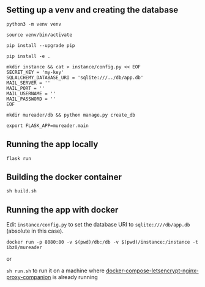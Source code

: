 ## Setting up a venv and creating the database

`python3 -m venv venv`

`source venv/bin/activate`

`pip install --upgrade pip`

`pip install -e .`

```
mkdir instance && cat > instance/config.py << EOF
SECRET_KEY = 'my-key'
SQLALCHEMY_DATABASE_URI = 'sqlite:///../db/app.db'
MAIL_SERVER = ''
MAIL_PORT = ''
MAIL_USERNAME = ''
MAIL_PASSWORD = ''
EOF
```

`mkdir mureader/db && python manage.py create_db`

`export FLASK_APP=mureader.main`

## Running the app locally

`flask run`

## Building the docker container

`sh build.sh`

## Running the app with docker

Edit `instance/config.py` to set the database URI to `sqlite:////db/app.db` (absolute in this case).

`docker run -p 8080:80 -v $(pwd)/db:/db -v $(pwd)/instance:/instance -t ibz0/mureader`

or

`sh run.sh` to run it on a machine where [docker-compose-letsencrypt-nginx-proxy-companion](https://github.com/evertramos/docker-compose-letsencrypt-nginx-proxy-companion) is already running
